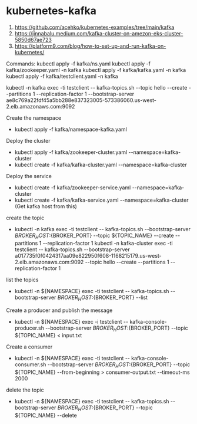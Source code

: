 # kubernetes-kafka


1. https://github.com/acehko/kubernetes-examples/tree/main/kafka 
2. https://jinnabalu.medium.com/kafka-cluster-on-amezon-eks-cluster-5850d67ae723
3. https://platform9.com/blog/how-to-set-up-and-run-kafka-on-kubernetes/


Commands:
kubectl apply -f kafka/ns.yaml
kubectl apply -f kafka/zookeeper.yaml -n kafka
kubectl apply -f kafka/kafka.yaml -n kafka
kubectl apply -f kafka/testclient.yaml -n kafka

kubectl -n kafka exec -ti testclient -- kafka-topics.sh --topic hello --create --partitions 1 --replication-factor 1 --bootstrap-server ae8c769a22fdf45a5bb288e837323005-573386060.us-west-2.elb.amazonaws.com:9092

Create the namespace 
- kubectl apply -f kafka/namespace-kafka.yaml

Deploy the cluster
- kubectl apply -f kafka/zookeeper-cluster.yaml  --namespace=kafka-cluster
- kubectl create -f kafka/kafka-cluster.yaml --namespace=kafka-cluster

Deploy the service
- kubectl create -f kafka/zookeeper-service.yaml --namespace=kafka-cluster
- kubectl create -f kafka/kafka-service.yaml --namespace=kafka-cluster (Get kafka host from this) 

create the topic
- kubectl -n kafka exec -ti testclient -- kafka-topics.sh --bootstrap-server ${BROKER_HOST}:${BROKER_PORT} --topic ${TOPIC_NAME} --create --partitions 1 --replication-factor 1
kubectl -n kafka-cluster exec -ti testclient -- kafka-topics.sh --bootstrap-server a017735f0f0424317aa09e822950f608-1168215179.us-west-2.elb.amazonaws.com:9092 --topic hello --create --partitions 1 --replication-factor 1

list the topics
- kubectl -n ${NAMESPACE} exec -ti testclient -- kafka-topics.sh --bootstrap-server ${BROKER_HOST}:${BROKER_PORT} --list

Create a producer and publish the message
- kubectl -n ${NAMESPACE} exec -i testclient -- kafka-console-producer.sh --bootstrap-server ${BROKER_HOST}:${BROKER_PORT} --topic ${TOPIC_NAME} < input.txt

Create a consumer
- kubectl -n ${NAMESPACE} exec -ti testclient -- kafka-console-consumer.sh --bootstrap-server ${BROKER_HOST}:${BROKER_PORT} --topic ${TOPIC_NAME} --from-beginning > consumer-output.txt --timeout-ms 2000

delete the topic
- kubectl -n ${NAMESPACE} exec -ti testclient -- kafka-topics.sh --bootstrap-server ${BROKER_HOST}:${BROKER_PORT} --topic ${TOPIC_NAME} --delete 
